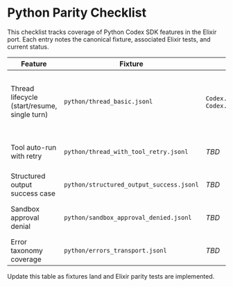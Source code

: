 # Python Parity Checklist

This checklist tracks coverage of Python Codex SDK features in the Elixir port. Each entry notes the canonical fixture, associated Elixir tests, and current status.

| Feature | Fixture | Elixir Tests | Status | Notes |
|---------|---------|--------------|--------|-------|
| Thread lifecycle (start/resume, single turn) | `python/thread_basic.jsonl` | `Codex.Contract.ThreadParityTest`, `Codex.ThreadTest` | Captured | Fixture scaffolded locally; replace with harvested data once available. |
| Tool auto-run with retry | `python/thread_with_tool_retry.jsonl` | _TBD_ | Planned | Capture fixture during Milestone 0. |
| Structured output success case | `python/structured_output_success.jsonl` | _TBD_ | Planned | Requires schema snapshot. |
| Sandbox approval denial | `python/sandbox_approval_denied.jsonl` | _TBD_ | Planned | Needs approval policy harness. |
| Error taxonomy coverage | `python/errors_transport.jsonl` | _TBD_ | Planned | Verify message parity. |

Update this table as fixtures land and Elixir parity tests are implemented.

